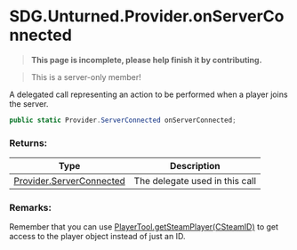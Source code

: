 # SDG.Unturned.Provider.onServerConnected

<blockquote><p><b>This page is incomplete, please help finish it by contributing.<p></b></blockquote>

> This is a server-only member!

A delegated call representing an action to be performed when a player joins the server.

```csharp
public static Provider.ServerConnected onServerConnected;
```

### Returns:

Type | Description
------------ | -------------
[Provider.ServerConnected](scripting/sdg/unturned/provider/serverconnected) | The delegate used in this call

### Remarks:

Remember that you can use [PlayerTool.getSteamPlayer(CSteamID)](scripting/sdg/unturned/playertool/getsteamplayer?id=sdgunturnedplayertoolgetsteamplayercsteamid) to get access to the player object instead of just an ID.